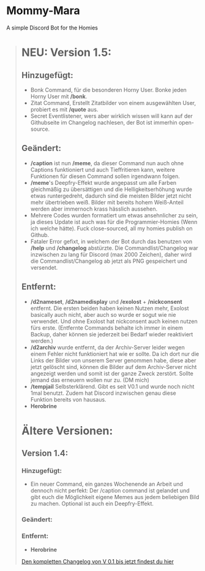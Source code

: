 # Mommy-Mara
A simple Discord Bot for the Homies

> # NEU: Version 1.5:
> 
> ## Hinzugefügt:
> * Bonk Command, für die besonderen Horny User. Bonke jeden Horny User mit **/bonk**.
> * Zitat Command, Erstellt Zitatbilder von einem ausgewählten User, probiert es mit **/quote** aus.
> * Secret Eventlistener, wers aber wirklich wissen will kann auf der Githubseite im Changelog nachlesen, der Bot ist immerhin open-source.
> 
> ## Geändert:
> * **/caption** ist nun **/meme**, da dieser Command nun auch ohne Captions funktioniert und auch Tieffritieren kann, weitere Funktionen für diesen Command sollen irgendwann folgen.
> * **/meme**'s Deepfry-Effekt wurde angepasst um alle Farben gleichmäßig zu übersättigen und die Helligkeitserhöhung wurde etwas runtergedreht, dadurch sind die meisten Bilder jetzt nicht mehr übertrieben weiß. Bilder mit bereits hohem Weiß-Anteil werden aber
> immernoch krass hässlich aussehen.
> * Mehrere Codes wurden formatiert um etwas ansehnlicher zu sein, ja dieses Update ist auch was für die Programmier-Homies (Wenn ich welche hätte). Fuck close-sourced, all my homies publish on Github.
> * Fataler Error gefixt, in welchem der Bot durch das benutzen von **/help** und **/changelog** abstürzte. Die Commandlist/Changelog war inzwischen zu lang für Discord (max 2000 Zeichen), daher wird die Commandlist/Changelog ab jetzt als PNG gespeichert und versendet.
> 
> ## Entfernt:
> * **/d2nameset**, **/d2namedisplay** und **/exolost** + **/nickconsent** entfernt. Die ersten beiden haben keinen Nutzen mehr, Exolost basically auch nicht, aber auch so wurde er sogut wie nie verwendet. Und ohne Exolost hat nickconsent auch keinen nutzen fürs
> erste. (Entfernte Commands behalte ich immer in einem Backup, daher können sie jederzeit bei Bedarf wieder reaktiviert werden.)
> * **/d2archiv** wurde entfernt, da der Archiv-Server leider wegen einem Fehler nicht funktioniert hat wie er sollte. Da ich dort nur die Links der Bilder von unserem Server genommen habe, diese aber jetzt gelöscht sind, können die Bilder auf dem Archiv-Server
> nicht angezeigt werden und somit ist der ganze Zweck zerstört. Sollte jemand das erneuern wollen nur zu. (DM mich)
> * **/tempjail** Selbsterklärend. Gibt es seit V0.1 und wurde noch nicht 1mal benutzt. Zudem hat Discord inzwischen genau diese Funktion bereits von hausaus.
> * **Herobrine**
> 
> # Ältere Versionen:
> 
> ## Version 1.4:
> 
> ### Hinzugefügt:
> * Ein neuer Command, ein ganzes Wochenende an Arbeit und dennoch nicht perfekt: Der /caption command ist gelandet und gibt euch die Möglichkeit eigene Memes aus jedem beliebigen Bild zu machen. Optional ist auch ein Deepfry-Effekt.
> 
> ### Geändert:
> 
> ### Entfernt:
> * **Herobrine**
> 
> [Den kompletten Changelog von V 0.1 bis jetzt findest du hier](<https://github.com/LonelyChimo302/Vexgod-Discord-Bot>)